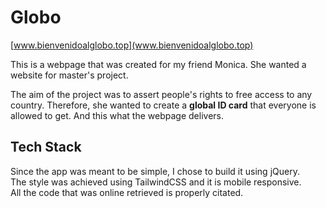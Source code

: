 # Globo

[www.bienvenidoalglobo.top](www.bienvenidoalglobo.top)

This is a webpage that was created for my friend Monica. She wanted a website for master's project. 

The aim of the project was to assert people's rights to free access to any country. Therefore, she wanted to create a **global ID card** that everyone is allowed to get. And this what the webpage delivers.

## Tech Stack
Since the app was meant to be simple, I chose to build it using jQuery.<br/> 
The style was achieved using TailwindCSS and it is mobile responsive. <br/>
All the code that was online retrieved is properly citated.